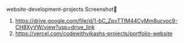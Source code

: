 website-development-projects
Screenshot🔗
1. https://drive.google.com/file/d/1-bC_ZpvTTIM44CyMm8ucvoc9-CH8XyVW/view?usp=drive_link
2. https://vercel.com/codewithvikashs-projects/portfolio-website

